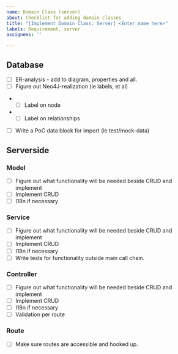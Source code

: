 ```yaml
---
name: Domain Class (server)
about: Checklist for adding domain classes
title: "[Implement Domain Class: Server] <Enter name here>"
labels: Requirement, server
assignees: ''

---
```


## Database
- [ ] ER-analysis - add to diagram, properties and all.
- [ ] Figure out Neo4J-realization (ie labels, et al)
- - [ ] Label on node
- - [ ] Label on relationships
- [ ] Write a PoC data block for import (ie test/mock-data)

## Serverside

### Model
- [ ] Figure out what functionality will be needed beside CRUD and implement
- [ ] Implement CRUD
- [ ] I18n if necessary

### Service
- [ ] Figure out what functionality will be needed beside CRUD and implement
- [ ] Implement CRUD
- [ ] I18n if necessary
- [ ] Write tests for functionality outside main call chain.

### Controller
- [ ] Figure out what functionality will be needed beside CRUD and implement
- [ ] Implement CRUD
- [ ] I18n if necessary
- [ ] Validation per route

### Route
- [ ] Make sure routes are accessible and hooked up.
